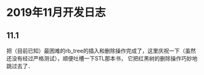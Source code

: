 # 2019年11月开发日志

## 11.1
把（目前已知）最困难的rb_tree的插入和删除操作完成了，这里庆祝一下（虽然还没有经过严格测试），顺便吐槽一下STL那本书，
它把红黑树的删除操作巧妙地跳过去了．
